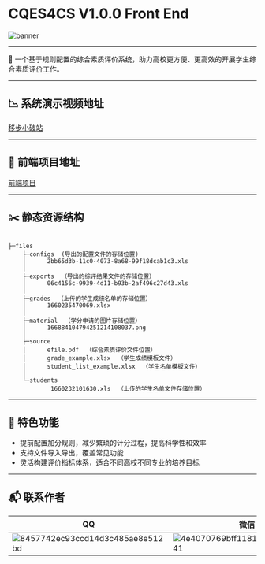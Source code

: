 # CQES4CS V1.0.0 Front End

![banner](https://user-images.githubusercontent.com/43498577/202853539-aced922a-e6ef-406e-91be-865426825919.png)

---

💼  一个基于规则配置的综合素质评价系统，助力高校更方便、更高效的开展学生综合素质评价工作。

---

## :chart_with_downwards_trend:  系统演示视频地址

[移步小破站](https://www.bilibili.com/video/BV1KG4y1Z7Pd?share_source=copy_web)​

---

## :pushpin: ​前端项目地址

[前端项目](https://github.com/quarkape/CQES4CS.git)

---

## ✂️  静态资源结构

```

├─files
    ├─configs  (导出的配置文件的存储位置)
    │      2bb65d3b-11c0-4073-8a68-99f18dcab1c3.xls
    │      
    ├─exports  （导出的综评结果文件的存储位置）
    │      06c4156c-9939-4d11-b93b-2af496c27d43.xls
    │      
    ├─grades  （上传的学生成绩名单的存储位置）
    │      1660235470069.xlsx
    │      
    ├─material  （学分申请的图片存储位置）
    │      166884104794251214108037.png
    │      
    ├─source
    │      efile.pdf  （综合素质评价文件位置）
    │      grade_example.xlsx  （学生成绩模板文件）
    │      student_list_example.xlsx  （学生名单模板文件）
    │      
    └─students
            1660232101630.xls  （上传的学生名单文件存储位置）
```

---

## :bow_and_arrow: 特色功能

- 提前配置加分规则，减少繁琐的计分过程，提高科学性和效率
- 支持文件导入导出，覆盖常见功能
- 灵活构建评价指标体系，适合不同高校不同专业的培养目标

---

## 📬 联系作者

| QQ   | 微信 |
| ---- | ---- |
|![8457742ec93ccd14d3c485ae8e512bd](https://user-images.githubusercontent.com/43498577/202853562-63b65f78-b626-45c8-befa-0c105f705da7.jpg)| ![4e4070769bff11812f46bb075f35641](https://user-images.githubusercontent.com/43498577/202853573-65624f1a-28aa-464f-b854-6051eb20b5c6.jpg)|





